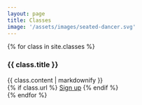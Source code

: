 ```yaml
---
layout: page
title: Classes
image: '/assets/images/seated-dancer.svg'
---
```


{% for class in site.classes %}<div class="class">
  <h3 class="class-title">{{ class.title }}</h3>
  <div class="class-description">{{ class.content | markdownify }}</div>
  {% if class.url %}
    <a class="button" href="{{ class.book_url }}">Sign up</a>
  {% endif %}
</div>{% endfor %}

